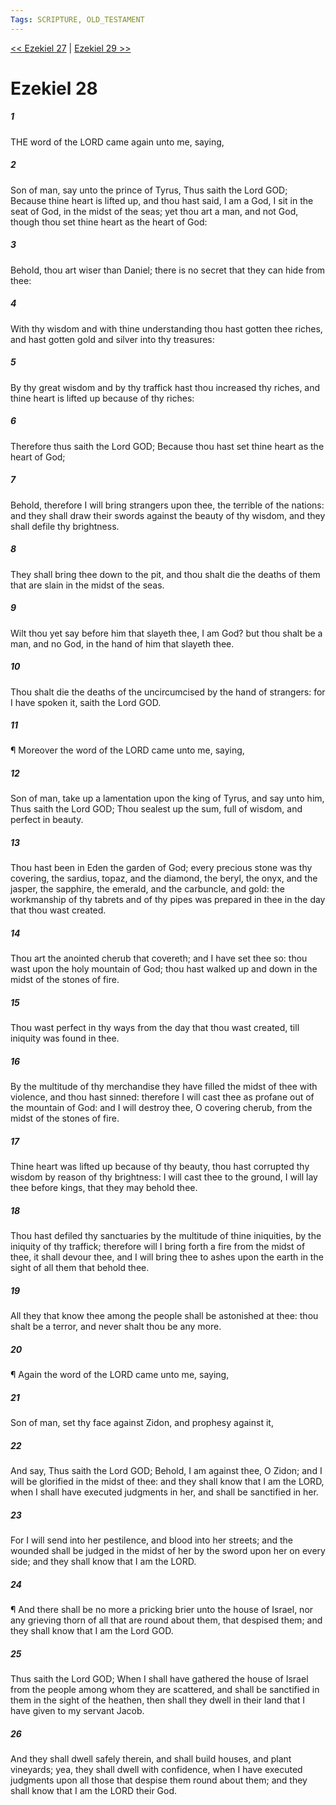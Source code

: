 ```yaml
---
Tags: SCRIPTURE, OLD_TESTAMENT
---
```


[<< Ezekiel 27](OLD_TESTAMENT/26_Ezekiel/Ezekiel_27.md) | [Ezekiel 29 >>](OLD_TESTAMENT/26_Ezekiel/Ezekiel_29.md)

# Ezekiel 28

##### 1

THE word of the LORD came again unto me, saying,

##### 2

Son of man, say unto the prince of Tyrus, Thus saith the Lord GOD; Because thine heart is lifted up, and thou hast said, I am a God, I sit in the seat of God, in the midst of the seas; yet thou art a man, and not God, though thou set thine heart as the heart of God:

##### 3

Behold, thou art wiser than Daniel; there is no secret that they can hide from thee:

##### 4

With thy wisdom and with thine understanding thou hast gotten thee riches, and hast gotten gold and silver into thy treasures:

##### 5

By thy great wisdom and by thy traffick hast thou increased thy riches, and thine heart is lifted up because of thy riches:

##### 6

Therefore thus saith the Lord GOD; Because thou hast set thine heart as the heart of God;

##### 7

Behold, therefore I will bring strangers upon thee, the terrible of the nations: and they shall draw their swords against the beauty of thy wisdom, and they shall defile thy brightness.

##### 8

They shall bring thee down to the pit, and thou shalt die the deaths of them that are slain in the midst of the seas.

##### 9

Wilt thou yet say before him that slayeth thee, I am God? but thou shalt be a man, and no God, in the hand of him that slayeth thee.

##### 10

Thou shalt die the deaths of the uncircumcised by the hand of strangers: for I have spoken it, saith the Lord GOD.

##### 11

¶ Moreover the word of the LORD came unto me, saying,

##### 12

Son of man, take up a lamentation upon the king of Tyrus, and say unto him, Thus saith the Lord GOD; Thou sealest up the sum, full of wisdom, and perfect in beauty.

##### 13

Thou hast been in Eden the garden of God; every precious stone was thy covering, the sardius, topaz, and the diamond, the beryl, the onyx, and the jasper, the sapphire, the emerald, and the carbuncle, and gold: the workmanship of thy tabrets and of thy pipes was prepared in thee in the day that thou wast created.

##### 14

Thou art the anointed cherub that covereth; and I have set thee so: thou wast upon the holy mountain of God; thou hast walked up and down in the midst of the stones of fire.

##### 15

Thou wast perfect in thy ways from the day that thou wast created, till iniquity was found in thee.

##### 16

By the multitude of thy merchandise they have filled the midst of thee with violence, and thou hast sinned: therefore I will cast thee as profane out of the mountain of God: and I will destroy thee, O covering cherub, from the midst of the stones of fire.

##### 17

Thine heart was lifted up because of thy beauty, thou hast corrupted thy wisdom by reason of thy brightness: I will cast thee to the ground, I will lay thee before kings, that they may behold thee.

##### 18

Thou hast defiled thy sanctuaries by the multitude of thine iniquities, by the iniquity of thy traffick; therefore will I bring forth a fire from the midst of thee, it shall devour thee, and I will bring thee to ashes upon the earth in the sight of all them that behold thee.

##### 19

All they that know thee among the people shall be astonished at thee: thou shalt be a terror, and never shalt thou be any more.

##### 20

¶ Again the word of the LORD came unto me, saying,

##### 21

Son of man, set thy face against Zidon, and prophesy against it,

##### 22

And say, Thus saith the Lord GOD; Behold, I am against thee, O Zidon; and I will be glorified in the midst of thee: and they shall know that I am the LORD, when I shall have executed judgments in her, and shall be sanctified in her.

##### 23

For I will send into her pestilence, and blood into her streets; and the wounded shall be judged in the midst of her by the sword upon her on every side; and they shall know that I am the LORD.

##### 24

¶ And there shall be no more a pricking brier unto the house of Israel, nor any grieving thorn of all that are round about them, that despised them; and they shall know that I am the Lord GOD.

##### 25

Thus saith the Lord GOD; When I shall have gathered the house of Israel from the people among whom they are scattered, and shall be sanctified in them in the sight of the heathen, then shall they dwell in their land that I have given to my servant Jacob.

##### 26

And they shall dwell safely therein, and shall build houses, and plant vineyards; yea, they shall dwell with confidence, when I have executed judgments upon all those that despise them round about them; and they shall know that I am the LORD their God.

